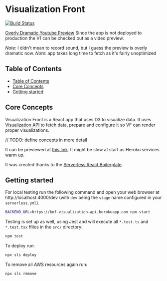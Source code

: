 # Visualization Front

[![Build Status](https://travis-ci.com/kuzmialke-and-friends/visualization-front.svg?branch=main)](https://travis-ci.com/kuzmialke-and-friends/visualization-front)

[Overly Dramatic Youtube Preview](https://youtu.be/TgPR_HpLWsI)
Since the app is not deployed to production the V1 can be checked out as a video preview.

_Note_: I didn't mean to record sound, but I guess the preview is overly dramatic now.
_Note_: app takes long time to fetch as it's fairly unoptimized

## Table of Contents

- [Table of Contents](#table-of-contents)
- [Core Concepts](#core-concepts)
- [Getting started](#getting-started)

## Core Concepts

Visualization Front is a React app that uses D3 to visualize data. It uses [Visualization API](https://github.com/kuzmialke-and-friends/visualization-api) to fetch data, prepare and configure it so VF can render proper visualizations.

// TODO: define concepts in more detail

It can be previewed at [this link](https://6qqnw5wwmf.execute-api.us-east-1.amazonaws.com/dev/). It might be slow at start as Heroku services warm up.

It was created thanks to the [Serverless React Boilerplate](https://github.com/arabold/serverless-react-boilerplate).

## Getting started

For local testing run the following command and open your web browser at http://localhost:4000/dev (with `dev` being the `stage` name configured in your `serverless.yml`).

```sh
BACKEND_URL=https://knf-visualization-api.herokuapp.com npm start
```

Testing is set up as well, using Jest and will execute all `*.test.ts` and `*.test.tsx` ffiles in the `src/` directory:

```sh
npm test
```

To deploy run:

```sh
npx sls deploy
```

To remove all AWS resources again run:

```sh
npx sls remove
```

